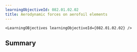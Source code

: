 ```yaml
---
learningObjectiveId: 082.01.02.02
title: Aerodynamic forces on aerofoil elements
---
```


```tsx eval
<LearningOBjectives learningObjectiveId={082.01.02.02} />
```

## Summary
